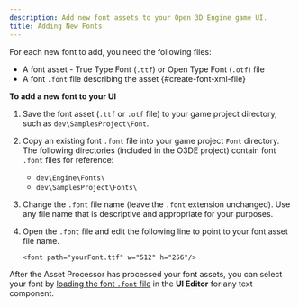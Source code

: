 ```yaml
---
description: Add new font assets to your Open 3D Engine game UI.
title: Adding New Fonts
---
```


For each new font to add, you need the following files:
+ A font asset - True Type Font \(`.ttf`\) or Open Type Font \(`.otf`\) file
+ A font `.font` file describing the asset {#create-font-xml-file}

**To add a new font to your UI**

1. Save the font asset \(`.ttf` or `.otf` file\) to your game project directory, such as `dev\SamplesProject\Font`\.

1. Copy an existing font `.font` file into your game project `Font` directory\. The following directories \(included in the O3DE project\) contain font `.font` files for reference:
   + `dev\Engine\Fonts\`
   + `dev\SamplesProject\Fonts\`

1. Change the `.font` file name \(leave the `.font` extension unchanged\)\. Use any file name that is descriptive and appropriate for your purposes\.

1. Open the `.font` file and edit the following line to point to your font asset file name\.

   ```
   <font path="yourFont.ttf" w="512" h="256"/>
   ```

After the Asset Processor has processed your font assets, you can select your font by [loading the font `.font` file](/docs/user-guide/features/interactivity/user-interface/editor/components-text.md) in the **UI Editor** for any text component\.